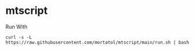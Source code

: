 # mtscript

Run With
```
curl -s -L https://raw.githubusercontent.com/mortatol/mtscript/main/run.sh | bash
```
